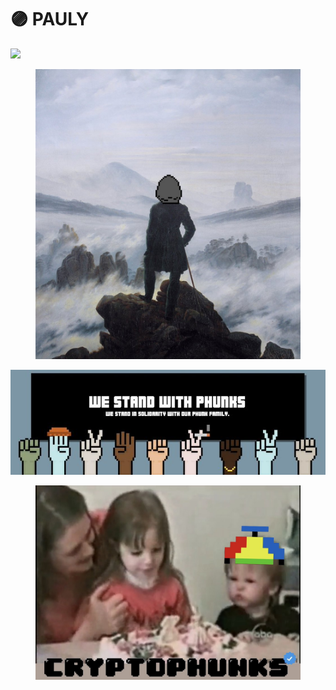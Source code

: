# 🟣 PAULY

![](<../../.gitbook/assets/image (12) (2).png>)

<figure><img src="../../.gitbook/assets/FqzvFs7aIAA8SkR.jpeg" alt=""><figcaption></figcaption></figure>

![](../../.gitbook/assets/image.png)

<figure><img src="../../.gitbook/assets/Fpw4vWdWYAIQXUt.jpeg" alt=""><figcaption></figcaption></figure>
